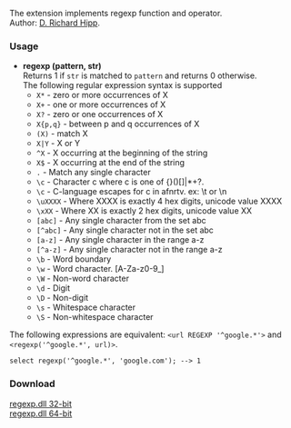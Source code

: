 The extension implements regexp function and operator.<br>
Author: [D. Richard Hipp](https://sqlite.org/src/file/ext/misc/regexp.c).



### Usage

* **regexp (pattern, str)**<br>
  Returns 1 if `str` is matched to `pattern` and returns 0 otherwise.<br>
  The following regular expression syntax is supported
     * `X*` - zero or more occurrences of X
     * `X+` - one or more occurrences of X
     * `X?` - zero or one occurrences of X
     * `X{p,q}` - between p and q occurrences of X
     * `(X)` - match X
     * `X|Y` - X or Y
     * `^X` - X occurring at the beginning of the string
     * `X$` - X occurring at the end of the string
     * `.` - Match any single character
     * `\c` - Character c where c is one of \{}()[]|*+?.
     * `\c` - C-language escapes for c in afnrtv.  ex: \t or \n
     * `\uXXXX` - Where XXXX is exactly 4 hex digits, unicode value XXXX
     * `\xXX` - Where XX is exactly 2 hex digits, unicode value XX
     * `[abc]` - Any single character from the set abc
     * `[^abc]` - Any single character not in the set abc
     * `[a-z]` - Any single character in the range a-z
     * `[^a-z]` - Any single character not in the range a-z
     * `\b` - Word boundary
     * `\w` - Word character.  [A-Za-z0-9_]
     * `\W` - Non-word character
     * `\d` - Digit
     * `\D` - Non-digit
     * `\s` - Whitespace character
     * `\S` - Non-whitespace character<br>
  
The following expressions are equivalent: `<url REGEXP '^google.*'>` and `<regexp('^google.*', url)>`.
  ```
  select regexp('^google.*', 'google.com'); --> 1
  ```

### Download
[regexp.dll 32-bit](https://github.com/little-brother/sqlite-extensions/releases/latest/download/regexp-x32.zip)<br>
[regexp.dll 64-bit](https://github.com/little-brother/sqlite-extensions/releases/latest/download/regexp-x64.zip)